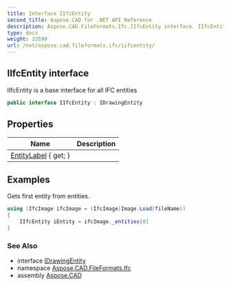 ```yaml
---
title: Interface IIfcEntity
second_title: Aspose.CAD for .NET API Reference
description: Aspose.CAD.FileFormats.Ifc.IIfcEntity interface. IIfcEntity is a base interface for all IFC entities
type: docs
weight: 33590
url: /net/aspose.cad.fileformats.ifc/iifcentity/
---
```

## IIfcEntity interface

IIfcEntity is a base interface for all IFC entities

```csharp
public interface IIfcEntity : IDrawingEntity
```

## Properties

| Name | Description |
| --- | --- |
| [EntityLabel](../../aspose.cad.fileformats.ifc/iifcentity/entitylabel/) { get; } |  |

## Examples

Gets first entity from entities.

```csharp
using (IfcImage ifcImage = (IfcImage)Image.Load(fileName))
{
    IIfcEntity iEntity = ifcImage._entities[0]
}
```

### See Also

* interface [IDrawingEntity](../../aspose.cad/idrawingentity/)
* namespace [Aspose.CAD.FileFormats.Ifc](../../aspose.cad.fileformats.ifc/)
* assembly [Aspose.CAD](../../)


